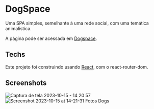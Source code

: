 # DogSpace
Uma SPA simples, semelhante à uma rede social, com uma temática animalistica.

A página pode ser acessada em [Dogspace](https://dogspace.vercel.app/).

## Techs
Este projeto foi construindo usando [React](https://react.dev/), com o react-router-dom.

## Screenshots
![Captura de tela 2023-10-15 - 14 20 57](https://github.com/notFaceroll/Dogspace/assets/64233549/7b7fe7c9-4a43-47d3-a60d-776846ad06bd)
![Screenshot 2023-10-15 at 14-21-31 Fotos Dogs](https://github.com/notFaceroll/Dogspace/assets/64233549/0bc02bca-a023-41d3-bfa1-50934763cfce)
